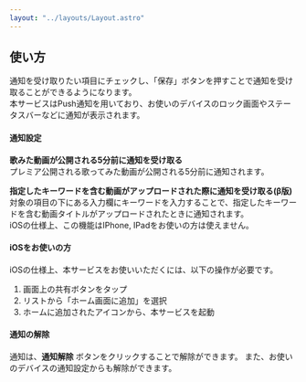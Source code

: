 ```yaml
---
layout: "../layouts/Layout.astro"
---
```


## 使い方

通知を受け取りたい項目にチェックし、「保存」ボタンを押すことで通知を受け取ることができるようになります。  
本サービスはPush通知を用いており、お使いのデバイスのロック画面やステータスバーなどに通知が表示されます。

#### 通知設定

**歌みた動画が公開される5分前に通知を受け取る**  
プレミア公開される歌ってみた動画が公開される5分前に通知されます。

**指定したキーワードを含む動画がアップロードされた際に通知を受け取る(β版)**  
対象の項目の下にある入力欄にキーワードを入力することで、指定したキーワードを含む動画タイトルがアップロードされたときに通知されます。  
iOSの仕様上、この機能はIPhone, IPadをお使いの方は使えません。

#### iOSをお使いの方

iOSの仕様上、本サービスをお使いいただくには、以下の操作が必要です。

1. 画面上の共有ボタンをタップ
2. リストから「ホーム画面に追加」を選択
3. ホームに追加されたアイコンから、本サービスを起動

#### 通知の解除
通知は、**通知解除** ボタンをクリックすることで解除ができます。
また、お使いのデバイスの通知設定からも解除ができます。